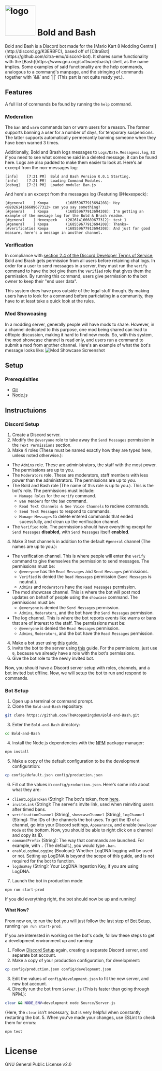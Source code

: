 <h1>
  <img src="https://raw.githubusercontent.com/TheKoopaKingdom/Bold-and-Bash/master/Docs/BoldAndBash.png" alt="logo" height="100">
  Bold and Bash
</h1>
Bold and Bash is a Discord bot made for the [Mario Kart 8 Modding Central](http://discord.gg/K3ERBFC), based off of [CitraBot](https://github.com/citra-emu/discord-bot). It shares some functionality with the [Bash](https://www.gnu.org/software/bash/) shell, as the name implies. Some examples of said functionality are the help commands, analogous to a command's manpage, and the stringing of commands together with `&&` and `||` (This part is not quite ready yet.).

## Features
A full list of commands be found by running the `help` command.

### Moderation
The `ban` and `warn` commands ban or warn users for a reason. The former supports banning a user for a number of days, for temporary suspensions. The latter supports automatically permenantly banning someone when they have been warned 3 times.

Additionally, Bold and Brash logs messages to `Logs/Date.Messagess.log`, so if you need to see what someone said in a deleted message, it can be found here. Logs are also padded to make them easier to look at. Here's an excerpt from the non-messages log:
```
[info]    [7:21 PM]  Bold and Bash Version 0.0.1 Starting.
[info]    [7:21 PM]  Loading Command Modules.
[debug]   [7:21 PM]  Loaded module: Ban.js
```
And here's an excerpt from the messages log (Featuring @Hexexpeck):
```
[#general    ] Koopa        (168559677913694208): Hey <@202614166689677312> can you say something?
[#general    ] Koopa        (168559677913694208): I'm getting an example of the message log for the Bold & Brash readme.
[#general    ] Hexexpeck    (202614166689677312): test 1
[#general    ] Koopa        (168559677913694208): Thanks~
[#verificatio] Koopa        (168559677913694208): And just for good measure, here's a message in another channel.
```

### Verification
In compliance with [section 2.4 of the Discord Developer Terms of Service](https://discordapp.com/developers/docs/legal#2-license-accounts-and-restrictions), Bold and Brash gets permission from all users before retaining chat logs. In order for a user to send messages in a server, they must run the `verify` command to have the bot give them the `Verified` role that gives them the permission. By running this command, users give permission to the bot owner to keep their "end user data".

This system does have pros outside of the legal stuff though. By making users have to look for a command before particiating in a community, they have to at least take a quick look at the rules.

### Mod Showcasing
In a modding server, generally people will have mods to share. However, in a channel dedicated to this purpose, one mod being shared can lead to offtopic discussion, making it hard to find new mods. So, with this system, the mod showcase channel is read only, and users run a command to submit a mod from another channel. Here's an example of what the bot's message looks like:
![Mod Showcase Screenshot](https://raw.githubusercontent.com/TheKoopaKingdom/Bold-and-Bash/master/Docs/ModShowcase.png)

## Setup

### Prerequisities
- [Git](https://git-scm.com/)
- [Node.js](https://nodejs.org/en/)

## Instructuions

### Discord Setup
1. Create a Discord server.
2. Modify the `@everyone` role to take away the `Send Messages` permission in the `Text Permissions` section.
3. Make 4 roles (These must be named exactly how they are typed here, unless noted otherwise.):
 - The `Admins` role. These are administrators, the staff with the most power. The permissions are up to you.
 - The `Moderators` role. These are moderators, staff members with less power than the administrators. The permissions are up to you.
 - The Bold and Bash role (The name of this role is up to you.). This is the bot's role. The permissions must include:
    - `Manage Roles` for the `verify` command.
    - `Ban Members` for the `ban` command.
    - `Read Text Channels & See Voice Channels` to recieve commands.
    - `Send Text Messages` to respond to commands.
    - `Manage Messages` to delete entered commands that ended sucessfully, and clean up the verification channel.
 - The `Verified` role. The permissions should have everything except for `Send Messages` **disabled**, with `Send Messages` itself **enabled**.
4. Make 3 text channels in addition to the default `#general` channel (The names are up to you.):
 - The verification channel. This is where people will enter the `verify` command to give themselves the permission to send messages. The permissions must be:
     - `@everyone` has the `Read Messages` and `Send Messages` permissions.
     - `Verified` is denied the `Read Messages` permission (`Send Messages` is neutral.).
     - `Admins` and `Moderators` have the `Read Messages` permission.
 - The mod showcase channel. This is where the bot will post mod updates on behalf of people using the `showcase` command. The permissions must be:
     - `@everyone` is denied the `Send Messages` permission.
     - `Admins`, `Moderators`, and the bot have the `Send Messages` permission.
 - The log channel. This is where the bot reports events like warns or bans that are of interest to the staff. The permissions must be:
     - `@everyone` is denied the `Read Messages` permission.
     - `Admins`, `Moderators`, and the bot have the `Read Messages` permission.
4. Make a bot user using [this](https://discordapp.com/developers/docs/intro) guide.
5. Invite the bot to the server using [this](https://discordapp.com/developers/docs/topics/oauth2#bot-authorization-flow) guide. For the permissions, just use `0`, because we already have a role with the bot's permissions.
6. Give the bot role to the newly invited bot.

Now, you should have a Discord server setup with roles, channels, and a bot invited but offline. Now, we will setup the bot to run and respond to commands.

### Bot Setup
1. Open up a terminal or command prompt.
2. Clone the `Bold-and-Bash` repository:
```bash
git clone https://github.com/TheKoopaKingdom/Bold-and-Bash.git
```
3. Enter the `Bold-and-Bash` directory:
```bash
cd Bold-and-Bash
```
4. Install the Node.js dependencies with the [NPM](https://www.npmjs.com/) package manager:
```bash
npm install
```
5. Make a copy of the default configuration to be the development configuration:
```bash
cp config/default.json config/production.json
```
6. Fill out the values in `config/production.json`. Here's some info about what they are:
  - `clientLoginToken` (String): The bot's token, from [here](https://discordapp.com/developers/applications/me).
  - `inviteLink` (String): The server's invite link, used when reinviting users after timed bans.
  - `verificationChannel` (String), `showcaseChannel` (String), `logChannel` (String): The IDs of the channels the bot uses. To get the ID of a channel, go into your Discord settings, `Appearance`, and enable `Developer Mode` at the bottom. Now, you should be able to right click on a channel and copy its ID.
  - `commandPrefix` (String): The way that commands are launched. For example, with `.` (The default.), you would type `.ban`.
  - `enableLogdnaLogging` (Boolean): Whether LogDNA logging will be used or not. Setting up LogDNA is beyond the scope of this guide, and is not required for the bot to function.
  - `logdnaKey` (String): Your LogDNA Ingestion Key, if you are using LogDNA.
7. Launch the bot in production mode:
```bash
npm run start-prod
```

If you did everything right, the bot should now be up and running!

#### What Now?
From now on, to run the bot you will just follow the last step of [Bot Setup](#bot-setup), running `npm run start-prod`.

If you are interested in working on the bot's code, follow these steps to get a development environment up and running:
1. Follow [Discord Setup](#discord-setup) again, creating a separate Discord server, and separate bot account.
2. Make a copy of your production configuration, for development:
```bash
cp config/production.json config/development.json
```
3. Edit the values of `config/development.json` to fit the new server, and new bot account.
4. Directly run the bot from `Server.js` (This is faster than going through NPM.):
```bash
clear && NODE_ENV=development node Source/Server.js
```
(Here, the `clear` isn't necessary, but is very helpful when constantly restarting the bot.
5. When you've made your changes, use ESLint to check them for errors:
```bash
npm test
```

# License
GNU General Public License v2.0
